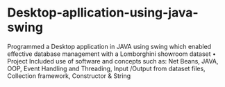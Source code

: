 # Desktop-apllication-using-java-swing
Programmed a Desktop application in JAVA using swing which enabled effective database management with a Lomborghini showroom dataset • Project Included use of software and concepts such as: Net Beans, JAVA, OOP, Event Handling and Threading, Input /Output from dataset files, Collection framework, Constructor &amp; String 
